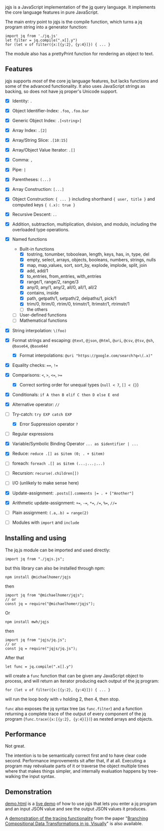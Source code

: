 jqjs is a JavaScript implementation of the [jq] query language. It
implements the core language features in pure JavaScript.

The main entry point to jqjs is the compile function, which turns a jq
program string into a generator function:

    import jq from './jq.js'
    let filter = jq.compile(".x[].y")
    for (let v of filter({x:[{y:2}, {y:4}]}) { ... }

The module also has a prettyPrint function for rendering an object to
text.

Features
--------

jqjs supports *most* of the core jq language features, but lacks
functions and some of the advanced functionality. It also uses
JavaScript strings as backing, so does not have jq proper's Unicode
support.

- [x] Identity: `.`
- [x] Object Identifier-Index: `.foo`, `.foo.bar`
- [x] Generic Object Index: `.[<string>]`
- [x] Array Index: `.[2]`
- [x] Array/String Slice: `.[10:15]`
- [x] Array/Object Value Iterator: `.[]`
- [x] Comma: `,`
- [x] Pipe: `|`
- [x] Parentheses: `(...)`
- [x] Array Construction: `[...]`
- [x] Object Construction: `{ ... }` including shorthand `{ user, title }`
      and computed keys `{ (.x): true }`
- [x] Recursive Descent: `..`
- [x] Addition, subtraction, multiplication, division, and modulo,
  including the overloaded type operations.
- [x] Named functions
    - Built-in functions
        - [x] tostring, tonumber, toboolean, length, keys, has, in, type, del
        - [x] empty, select, arrays, objects, booleans, numbers, strings, nulls
        - [x] map, map_values, sort, sort_by, explode, implode, split, join
        - [x] add, add/1
        - [x] to_entries, from_entries, with_entries
        - [x] range/1, range/2, range/3
        - [x] any/0, any/1, any/2, all/0, all/1, all/2
        - [x] contains, inside
        - [x] path, getpath/1, setpath/2, delpaths/1, pick/1
        - [x] trim/0, ltrim/0, rtrim/0, trimstr/1, ltrimstr/1, rtrimstr/1
        - [ ] the others
    - [ ] User-defined functions
    - [ ] Mathematical functions
- [x] String interpolation: `\(foo)`
- [x] Format strings and escaping: `@text`, `@json`, `@html`, `@uri`, `@csv`,
  `@tsv`, `@sh`, `@base64`, `@base64d`
    - [x] Format interpolations: `@uri "https://google.com/search?q=\(.x)"`
- [x] Equality checks: `==`, `!=`
- [x] Comparisons: `<`, `>`, `<=`, `>=`
    - [x] Correct sorting order for unequal types (`null < 7`, `[] < {}`)
- [x] Conditionals: `if A then B elif C then D else E end`
- [x] Alternative operator: `//`
- [ ] Try-catch: `try EXP catch EXP`
  - [x] Error Suppression operator `?`
- [ ] Regular expressions
- [x] Variable/Symbolic Binding Operator `... as $identifier | ...`
- [x] Reduce: `reduce .[] as $item (0; . + $item)`
- [ ] foreach: `foreach .[] as $item (...;...;...)`
- [ ] Recursion: `recurse(.children[])`
- [ ] I/O (unlikely to make sense here)
- [x] Update-assignment: `.posts[].comments |= . + ["Another"]`
- [x] Arithmetic update-assignment: `+=`, `-=`, `*=`, `/=`, `%=`, `//=`
- [ ] Plain assignment: `(.a,.b) = range(2)`
- [ ] Modules with `import` and `include`


Installing and using
--------------------

The jq.js module can be imported and used directly:

    import jq from "./jqjs.js";

but this library can also be installed through npm:

    npm install @michaelhomer/jqjs

then

    import jq from "@michaelhomer/jqjs";
    // or
    const jq = require("@michaelhomer/jqjs");

Or

    npm install mwh/jqjs

then

    import jq from "jqjs/jq.js";
    // or
    const jq = require("jqjs/jq.js");

After that

    let func = jq.compile(".x[].y")

will create a `func` function that can be given any JavaScript
object to process, and will return an iterator producing each output
of the jq program:

    for (let v of filter({x:[{y:2}, {y:4}]}) { ... }

will run the loop body with `v` holding 2, then 4, then stop.

`func` also exposes the jq syntax tree (as `func.filter`) and
a function returning a complete trace of the output of every component
of the jq program (`func.trace({x:[{y:2}, {y:4}]})`) as nested arrays
and objects.

Performance
-----------

Not great.

The intention is to be semantically correct first and to have clear code
second. Performance improvements sit after that, if at all. Executing a
program may reëvaluate parts of it or traverse the object multiple times
where that makes things simpler, and internally evaluation happens by
tree-walking the input syntax.

Demonstration
-------------

[demo.html] is a [live demo](https://mwh.github.io/jqjs/demo.html) of how
to use jqjs that lets you enter a jq program and an input JSON value and
see the output JSON values it produces.

A [demonstration of the tracing functionality][trace-demo] from the paper
"[Branching Compositional Data Transformations in jq, Visually][paper]"
is also available.

[jq]: https://jqlang.org/
[demo.html]: demo.html
[trace-demo]: https://homepages.ecs.vuw.ac.nz/~mwh/demos/paint2023/
[paper]: https://doi.org/10.1145/3623504.3623567
